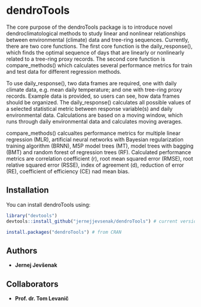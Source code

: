 
<!-- README.md is generated from README.Rmd. Please edit that file -->
dendroTools
===========

The core purpose of the dendroTools package is to introduce novel dendroclimatological methods to study linear and nonlinear relationships between environmental (climate) data and tree-ring sequences. Currently, there are two core functions. The first core function is the daily\_response(), which finds the optimal sequence of days that are linearly or nonlinearly related to a tree-ring proxy records. The second core function is compare\_methods() which calculates several performance metrics for train and test data for different regression methods.

To use daily\_response(), two data frames are required, one with daily climate data, e.g. mean daily temperature; and one with tree-ring proxy records. Example data is provided, so users can see, how data frames should be organized. The daily\_response() calculates all possible values of a selected statistical metric between response variable(s) and daily environmental data. Calculations are based on a moving window, which runs through daily environmental data and calculates moving averages.

compare\_methods() calcualtes performance metrics for multiple linear regression (MLR), artificial neural networks with Bayesian regularization training algorithm (BRNN), M5P model trees (MT), model trees with bagging (BMT) and random forest of regression trees (RF). Calculated performance metrics are correlation coefficient (r), root mean squared error (RMSE), root relative squared error (RSSE), index of agreement (d), reduction of error (RE), coefficient of efficiency (CE) nad mean bias.

Installation
------------

You can install dendroTools using:

``` r
library("devtools")
devtools::install_github("jernejjevsenak/dendroTools") # current version under development

install.packages("dendroTools") # from CRAN
```

Authors
-------

-   **Jernej Jevšenak**

Collaborators
-------------

-   **Prof. dr. Tom Levanič**
